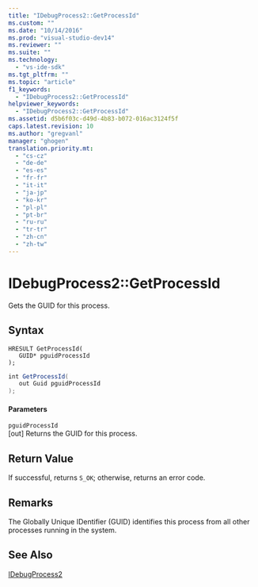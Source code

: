 ```yaml
---
title: "IDebugProcess2::GetProcessId"
ms.custom: ""
ms.date: "10/14/2016"
ms.prod: "visual-studio-dev14"
ms.reviewer: ""
ms.suite: ""
ms.technology: 
  - "vs-ide-sdk"
ms.tgt_pltfrm: ""
ms.topic: "article"
f1_keywords: 
  - "IDebugProcess2::GetProcessId"
helpviewer_keywords: 
  - "IDebugProcess2::GetProcessId"
ms.assetid: d5b6f03c-d49d-4b83-b072-016ac3124f5f
caps.latest.revision: 10
ms.author: "gregvanl"
manager: "ghogen"
translation.priority.mt: 
  - "cs-cz"
  - "de-de"
  - "es-es"
  - "fr-fr"
  - "it-it"
  - "ja-jp"
  - "ko-kr"
  - "pl-pl"
  - "pt-br"
  - "ru-ru"
  - "tr-tr"
  - "zh-cn"
  - "zh-tw"
---
```

# IDebugProcess2::GetProcessId
Gets the GUID for this process.  
  
## Syntax  
  
```cpp#  
HRESULT GetProcessId(  
   GUID* pguidProcessId  
);  
```  
  
```c#  
int GetProcessId(  
   out Guid pguidProcessId  
);  
```  
  
#### Parameters  
 `pguidProcessId`  
 [out] Returns the GUID for this process.  
  
## Return Value  
 If successful, returns `S_OK`; otherwise, returns an error code.  
  
## Remarks  
 The Globally Unique IDentifier (GUID) identifies this process from all other processes running in the system.  
  
## See Also  
 [IDebugProcess2](../extensibility/idebugprocess2.md)